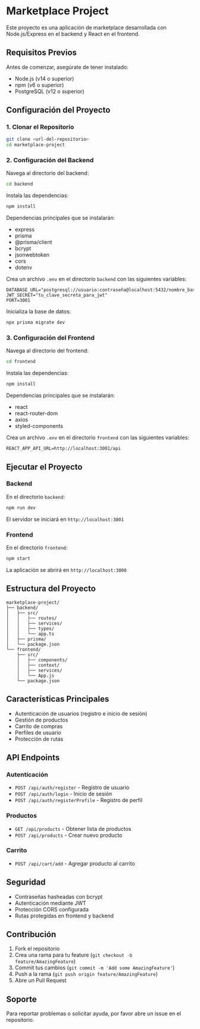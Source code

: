 # Marketplace Project

Este proyecto es una aplicación de marketplace desarrollada con Node.js/Express en el backend y React en el frontend.

## Requisitos Previos

Antes de comenzar, asegúrate de tener instalado:

- Node.js (v14 o superior)
- npm (v6 o superior)
- PostgreSQL (v12 o superior)

## Configuración del Proyecto

### 1. Clonar el Repositorio

```bash
git clone <url-del-repositorio>
cd marketplace-project
```

### 2. Configuración del Backend

Navega al directorio del backend:
```bash
cd backend
```

Instala las dependencias:
```bash
npm install
```

Dependencias principales que se instalarán:
- express
- prisma
- @prisma/client
- bcrypt
- jsonwebtoken
- cors
- dotenv

Crea un archivo `.env` en el directorio `backend` con las siguientes variables:
```env
DATABASE_URL="postgresql://usuario:contraseña@localhost:5432/nombre_base_datos"
JWT_SECRET="tu_clave_secreta_para_jwt"
PORT=3001
```

Inicializa la base de datos:
```bash
npx prisma migrate dev
```

### 3. Configuración del Frontend

Navega al directorio del frontend:
```bash
cd frontend
```

Instala las dependencias:
```bash
npm install
```

Dependencias principales que se instalarán:
- react
- react-router-dom
- axios
- styled-components

Crea un archivo `.env` en el directorio `frontend` con las siguientes variables:
```env
REACT_APP_API_URL=http://localhost:3001/api
```

## Ejecutar el Proyecto

### Backend

En el directorio `backend`:
```bash
npm run dev
```
El servidor se iniciará en `http://localhost:3001`

### Frontend

En el directorio `frontend`:
```bash
npm start
```
La aplicación se abrirá en `http://localhost:3000`

## Estructura del Proyecto

```
marketplace-project/
├── backend/
│   ├── src/
│   │   ├── routes/
│   │   ├── services/
│   │   ├── types/
│   │   └── app.ts
│   ├── prisma/
│   └── package.json
└── frontend/
    ├── src/
    │   ├── components/
    │   ├── context/
    │   ├── services/
    │   └── App.js
    └── package.json
```

## Características Principales

- Autenticación de usuarios (registro e inicio de sesión)
- Gestión de productos
- Carrito de compras
- Perfiles de usuario
- Protección de rutas

## API Endpoints

### Autenticación
- `POST /api/auth/register` - Registro de usuario
- `POST /api/auth/login` - Inicio de sesión
- `POST /api/auth/registerProfile` - Registro de perfil

### Productos
- `GET /api/products` - Obtener lista de productos
- `POST /api/products` - Crear nuevo producto

### Carrito
- `POST /api/cart/add` - Agregar producto al carrito

## Seguridad

- Contraseñas hasheadas con bcrypt
- Autenticación mediante JWT
- Protección CORS configurada
- Rutas protegidas en frontend y backend

## Contribución

1. Fork el repositorio
2. Crea una rama para tu feature (`git checkout -b feature/AmazingFeature`)
3. Commit tus cambios (`git commit -m 'Add some AmazingFeature'`)
4. Push a la rama (`git push origin feature/AmazingFeature`)
5. Abre un Pull Request

## Soporte

Para reportar problemas o solicitar ayuda, por favor abre un issue en el repositorio.
